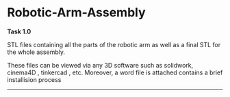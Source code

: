 # Robotic-Arm-Assembly
**Task 1.0**

STL files containing all the parts of the robotic arm as well as a final STL for the whole assembly.

These files can be viewed via any 3D software such as solidwork, cinema4D , tinkercad , etc.
Moreover, a word file is attached contains a brief installision process  

---
